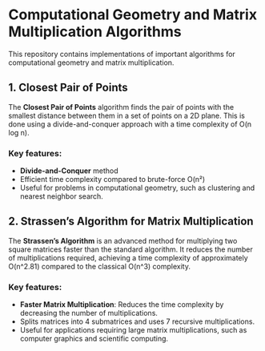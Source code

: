# Computational Geometry and Matrix Multiplication Algorithms

This repository contains implementations of important algorithms for computational geometry and matrix multiplication.

## 1. Closest Pair of Points

The **Closest Pair of Points** algorithm finds the pair of points with the smallest distance between them in a set of points on a 2D plane. This is done using a divide-and-conquer approach with a time complexity of O(n log n).

### Key features:
- **Divide-and-Conquer** method
- Efficient time complexity compared to brute-force O(n²)
- Useful for problems in computational geometry, such as clustering and nearest neighbor search.

## 2. Strassen’s Algorithm for Matrix Multiplication

The **Strassen’s Algorithm** is an advanced method for multiplying two square matrices faster than the standard algorithm. It reduces the number of multiplications required, achieving a time complexity of approximately O(n^2.81) compared to the classical O(n^3) complexity.

### Key features:
- **Faster Matrix Multiplication**: Reduces the time complexity by decreasing the number of multiplications.
- Splits matrices into 4 submatrices and uses 7 recursive multiplications.
- Useful for applications requiring large matrix multiplications, such as computer graphics and scientific computing.

